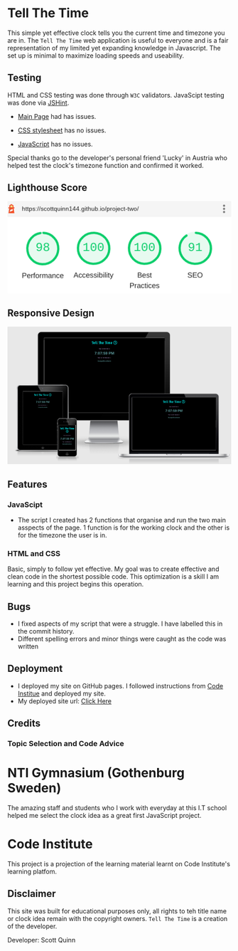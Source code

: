 # **Tell The Time**
This simple yet effective clock tells you the current time and timezone you are in. 
The `Tell The Time` web application is useful to everyone and is a fair representation of my limited yet expanding knowledge in Javascript. The set up is minimal to maximize loading speeds and useability. 

## **Testing**

HTML and CSS testing was done through `W3C` validators.
JavaScipt testing was done via [JSHint](https://jshint.com/).

- [Main Page](index.html) had has issues.

- [CSS stylesheet](assets/css/style.css) has no issues.

- [JavaScript](assets/javascript/script.js) has no issues.

Special thanks go to the developer's personal friend 'Lucky' in Austria who
helped test the clock's timezone function and confirmed it worked.

## **Lighthouse Score**

![Accessibility Score Small](assets/images/lighthouse.png)

## **Responsive Design**

![Responsive Design Appearance](assets/images/responsive.png)

## **Features**

### JavaScipt
- The script I created has 2 functions that organise and run the two main asspects of the page. 1 function is for the working clock and the other is for the timezone the user is in. 

### HTML and CSS
Basic, simply to follow yet effective. My goal was to create effective and clean code in the shortest possible code. This optimization is a skill I am learning and this project begins this operation. 

## **Bugs**
<ul>
<li>I fixed aspects of my script that were a struggle. I have labelled this in the commit history.</li>
<li>Different spelling errors and minor things were caught as the code was written</li>
</ul>

## **Deployment**
- I deployed my site on GitHub pages. I followed instructions from [Code Institue](https://codeinstitute.net/se/5-day-coding-challenge/?utm_term=code%20institute&utm_campaign=CI+-+SWE+-+Search+-+Brand&utm_source=adwords&utm_medium=ppc&hsa_acc=8983321581&hsa_cam=14660337051&hsa_grp=134087657984&hsa_ad=546251838233&hsa_src=g&hsa_tgt=kwd-319867646331&hsa_kw=code%20institute&hsa_mt=e&hsa_net=adwords&hsa_ver=3&gclid=Cj0KCQiA15yNBhDTARIsAGnwe0UQv6qv0SwHT3sAGJ6uF8SdJR6nThPCUkVs_yMLPFdVaHSEq1RtzB8aAtAuEALw_wcB) and deployed my site.
- My deployed site url: [Click Here](https://scottquinn144.github.io/project-two/)

## **Credits**

### Topic Selection and Code Advice
 # NTI Gymnasium (Gothenburg Sweden) 
 The amazing staff and students who I work with everyday at this I.T school 
 helped me select the clock idea as a great first JavaScript project. 

# Code Institute
This project is a projection of the learning material learnt on Code Institute's learning platfom. 

## **Disclaimer**

This site was built for educational purposes only, all rights to teh title name or clock idea remain with the copyright owners. `Tell The Time` is a creation of the developer. 

Developer: Scott Quinn

